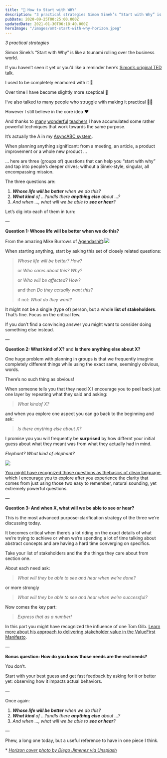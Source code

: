 ```yaml
---
title: "🔭 How to Start with WHY"
description: "3 practical strategies Simon Sinek’s “Start with Why” is like a tsunami rolling over the business world. If you haven’t seen it yet or you’d like a reminder here’s Simon’s original TED talk. I used..."
pubDate: 2020-09-25T00:25:00.000Z
updatedDate: 2021-01-30T06:18:40.000Z
heroImage: "/images/omt-start-with-why-horizon.jpeg"
---
```

*3 practical strategies*

Simon Sinek’s “Start with Why” is like a tsunami rolling over
the business world.

If you haven’t seen it yet or you’d like a reminder
here’s [Simon’s original TED talk](https://www.youtube.com/watch?v=qp0HIF3SfI4&ref=localhost).

I used to be completely enamored with it 🤩

Over time I have become slightly more sceptical 🤔

I’ve also talked to many people who struggle with making it
practical 🏋️‍♀️

However I still believe in the core idea ❤️

And thanks to [many](https://twitter.com/judyrees?ref=localhost) [wonderful](https://twitter.com/asplake?ref=localhost) [teachers](https://twitter.com/imtomgilb?ref=localhost) I have accumulated some rather powerful techniques that
work towards the same purpose.

It’s actually the A in my [AsyncABC system](https://fluidcircle.net/asyncabc/?ref=localhost).

When planning anything significant: from a meeting, an article,
a product improvement or a whole new product …

… here are three (groups of) questions that can help you “start
with why” and tap into people’s deeper drives; without a
Sinek-style, singular, all encompassing mission.

The three questions are:

1. ***Whose life will be better** when we do
   this?*
2. ***What kind** of …?*and*Is there **anything else** about …?*
3. *And when …, what will we be able to **see or hear**?*

Let’s dig into each of them in turn:

—

**Question 1: Whose life will be better when we do
this?**

From the amazing Mike Burrows of [Agendashift](https://agendashift.com/?ref=localhost):![](https://i1.wp.com/cdn.substack.com/image/fetch/w_1456,c_limit,f_auto,q_auto:good,fl_progressive:steep/https%3A%2F%2Fbucketeer-e05bbc84-baa3-437e-9518-adb32be77984.s3.amazonaws.com%2Fpublic%2Fimages%2F9636ff26-8fee-4b40-9b8e-9228968ba00e_1268x713.png?w=900&ssl=1)

When starting anything, start by asking this set of closely
related questions:

> *Whose life will be better? How?*
>
> or *Who cares about this? Why?*
>
> or *Who will be affected? How?*
>
> and then *Do they actually want this?*
>
> if not: *What do they want?*

It might not be a single (type of) person, but a
whole **list of stakeholders**. That’s fine.
Focus on the critical few.

If you don’t find a convincing answer you might want to consider
doing something else instead.

—

**Question 2: What kind of X?** and **Is there anything else about X?**

One huge problem with planning in groups is that we frequently
imagine completely different things while using the exact same,
seemingly obvious, words.

There’s no such thing as obvious!

When someone tells you that they need X I encourage you to peel
back just one layer by repeating what they said and asking:

> *What kindof X?*

and when you explore one aspect you can go back to the beginning
and ask:

> *Is there anything else about X?*

I promise you you will frequently
be **surprised** by how differnt your
initial guess about what they meant was from what they actually
had in mind.

*Elephant? What kind of elephant?*

[![](/images/start-with-why-5-whys.png)](/images/start-with-why-5-whys.png)

[You might have recognized those questions as the](https://cdn.substack.com/image/fetch/f_auto,q_auto:good,fl_progressive:steep/https%3A%2F%2Fbucketeer-e05bbc84-baa3-437e-9518-adb32be77984.s3.amazonaws.com%2Fpublic%2Fimages%2Fdd381662-7224-4a3e-840d-565a839e17d0_1003x380.png?ref=localhost)[basics of clean language](https://reesmccann.com/2017/08/01/clean-language-about/?ref=localhost), which I encourage you to explore after you experience the
clarity that comes from just using those two easy to remember,
natural sounding, yet extremely powerful questions.

—

**Question 3: And when X, what will we be able to see or
hear?**

This is the most advanced purpose-clarification strategy of the
three we’re discussing today.

It becomes critical when there’s a lot riding on the exact
details of what we’re trying to achieve or when we’re spending a
lot of time talking about abstract concepts and are having a
hard time converging on specifics.

Take your list of stakeholders and the the things they care
about from section one.

About each need ask:

> *What will they be able to see and hear when we’re done?*

or more strongly

> *What will they be able to see and hear when we’re
> successful?*

Now comes the key part:

> *Express that as a number!*

In this part you might have recognized the influence of one Tom
Gilb. [Learn more about his approach to delivering stakeholder value
in the ValueFirst Manifesto](https://www.gilb.com/ValueFirst?ref=localhost).

—

**Bonus question: How do you know those needs are the real
needs?**

You don’t.

Start with your best guess and get fast feedback by asking for
it or better yet: observing how it impacts actual behaviors.

—

Once again:

1. ***Whose life will be better** when we do
   this?*
2. ***What kind** of …?*and*Is there **anything else** about …?*
3. *And when …, what will we be able to **see or hear**?*

—

Phew, a long one today, but a useful reference to have in one
piece I think.

\*
*[Horizon cover photo by Diego Jimenez via Unsplash](https://unsplash.com/@diegojimenez?ref=localhost)*